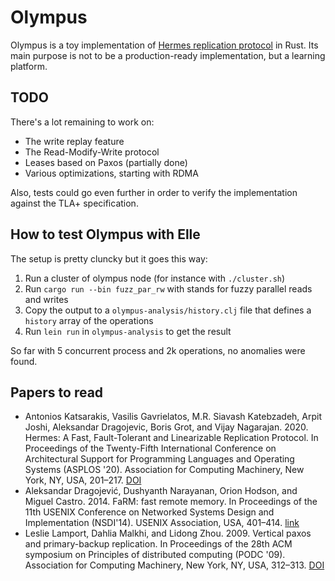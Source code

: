 # Olympus

Olympus is a toy implementation of [Hermes replication protocol](https://hermes-protocol.com/)
in Rust.
Its main purpose is not to be a production-ready implementation,
but a learning platform.

## TODO

There's a lot remaining to work on:

- The write replay feature
- The Read-Modify-Write protocol
- Leases based on Paxos (partially done)
- Various optimizations, starting with RDMA

Also, tests could go even further in order to verify the implementation
against the TLA+ specification.

## How to test Olympus with Elle

The setup is pretty cluncky but it goes this way:

1. Run a cluster of olympus node (for instance with `./cluster.sh`)
2. Run `cargo run --bin fuzz_par_rw` with stands for fuzzy parallel reads and writes
3. Copy the output to a `olympus-analysis/history.clj` file that defines a `history` array of the operations
4. Run `lein run` in `olympus-analysis` to get the result

So far with 5 concurrent process and 2k operations, no anomalies were found.

## Papers to read

- Antonios Katsarakis, Vasilis Gavrielatos, M.R. Siavash Katebzadeh, Arpit Joshi, Aleksandar Dragojevic, Boris Grot, and Vijay Nagarajan. 2020. Hermes: A Fast, Fault-Tolerant and Linearizable Replication Protocol. In Proceedings of the Twenty-Fifth International Conference on Architectural Support for Programming Languages and Operating Systems (ASPLOS '20). Association for Computing Machinery, New York, NY, USA, 201–217. [DOI](https://doi.org/10.1145/3373376.3378496)
- Aleksandar Dragojević, Dushyanth Narayanan, Orion Hodson, and Miguel Castro. 2014. FaRM: fast remote memory. In Proceedings of the 11th USENIX Conference on Networked Systems Design and Implementation (NSDI'14). USENIX Association, USA, 401–414. [link](https://www.usenix.org/system/files/conference/nsdi14/nsdi14-paper-dragojevic.pdf)
- Leslie Lamport, Dahlia Malkhi, and Lidong Zhou. 2009. Vertical paxos and primary-backup replication. In Proceedings of the 28th ACM symposium on Principles of distributed computing (PODC '09). Association for Computing Machinery, New York, NY, USA, 312–313. [DOI](https://doi.org/10.1145/1582716.1582783)
